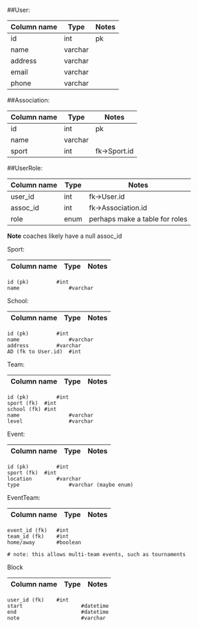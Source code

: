 ##User:

| Column name | Type | Notes |
| ----------- | ---- | ----- |
| id | int | pk |
| name | varchar |  |
| address | varchar |  |
| email | varchar |  |
| phone | varchar |  |

##Association:

| Column name | Type | Notes |
| ----------- | ---- | ----- |
| id | int | pk |
| name | varchar |  |
| sport | int | fk->Sport.id |

##UserRole:

| Column name | Type | Notes |
| ----------- | ---- | ----- |
| user_id | int | fk->User.id |
| assoc_id | int | fk->Association.id |
| role | enum | perhaps make a table for roles |

**Note** coaches likely have a null assoc_id

Sport:

| Column name | Type | Notes |
| ----------- | ---- | ----- |
	id (pk)			#int
	name				#varchar

School:

| Column name | Type | Notes |
| ----------- | ---- | ----- |
	id (pk)			#int
	name				#varchar
	address			#varchar
	AD (fk to User.id)	#int

Team:

| Column name | Type | Notes |
| ----------- | ---- | ----- |
	id (pk)			#int
	sport (fk)	#int
	school (fk)	#int
	name				#varchar
	level				#varchar

Event:

| Column name | Type | Notes |
| ----------- | ---- | ----- |
	id (pk)			#int
	sport (fk)	#int
	location		#varchar
	type				#varchar (maybe enum)

EventTeam:

| Column name | Type | Notes |
| ----------- | ---- | ----- |
	event_id (fk)	#int
	team_id (fk)	#int
	home/away 		#boolean

	# note: this allows multi-team events, such as tournaments

Block

| Column name | Type | Notes |
| ----------- | ---- | ----- |
	user_id (fk)	#int
	start					#datetime
	end						#datetime
	note					#varchar